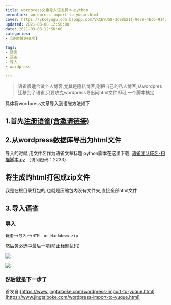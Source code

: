 ```yaml
---
title: wordpress文章导入语雀脚本-python
permalink: wordpress-import-to-yuque.html
cover: https://vkceyugu.cdn.bspapp.com/VKCEYUGU-3c98b21f-9e7e-4bcb-9142-940554115122/a93fd674-8bc3-426e-af9f-b2ff128c3125.png
updated: 2021-03-08 12:50:00
date: 2021-03-08 12:50:00
categories: 
- [静态博客技术]

tags: 
- 博客
- 语雀
- 导入
- wordpress

---
```


> 语雀很适合做个人博客,尤其是隐私博客,刚把自己的私人博客,从wordpres迁移到了语雀,只要攻克wordpress导出问html文件即可,一个脚本搞定

具体将wordpress文章导入到语雀方法如下

## 1.首先[注册语雀(含邀请链接)](https://www.yuque.com/login?platform=wechat&inviteToken=6f77531ad0334e1991ac5c8b18609acc163341dcdabfa632c2c430d6d091579c)

## 2.从wordpress数据库导出为html文件

导入的时候,用文件名作为语雀文章标题
python脚本在这里下载:
[语雀团队域名-扫描脚本.py](https://545c.com/f/19473836-484864849-27fa0c)
（访问密码：2233）

## 将生成的html打包成zip文件

我是在根目录打包的,也就是压缩包内没有文件夹,直接全部html文件

## 3.导入语雀

### 导入

`新建`-->`导入`-->`HTML or Markdown.zip`

然后务必选中最后一项(防止标题乱码)

![](https://vkceyugu.cdn.bspapp.com/VKCEYUGU-3c98b21f-9e7e-4bcb-9142-940554115122/3d46d02a-8013-4df0-9fa6-22a5cd175ff9.png)

![](https://vkceyugu.cdn.bspapp.com/VKCEYUGU-3c98b21f-9e7e-4bcb-9142-940554115122/a93fd674-8bc3-426e-af9f-b2ff128c3125.png)

### 然后就是下一步了

首发自:[https://www.jingtaiboke.com/wordpress-import-to-yuque.html](https://www.jingtaiboke.com/wordpress-import-to-yuque.html)
